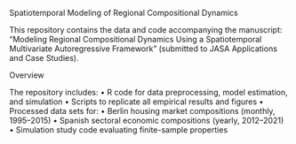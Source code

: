 Spatiotemporal Modeling of Regional Compositional Dynamics

This repository contains the data and code accompanying the manuscript:
“Modeling Regional Compositional Dynamics Using a Spatiotemporal Multivariate Autoregressive Framework” (submitted to JASA Applications and Case Studies).

Overview

The repository includes:
	•	R code for data preprocessing, model estimation, and simulation
	•	Scripts to replicate all empirical results and figures
	•	Processed data sets for:
	•	Berlin housing market compositions (monthly, 1995–2015)
	•	Spanish sectoral economic compositions (yearly, 2012–2021)
	•	Simulation study code evaluating finite-sample properties
